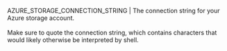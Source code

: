 AZURE_STORAGE_CONNECTION_STRING | The connection string for your Azure storage account.<br><br>Make sure to quote the connection string, which contains characters that would likely otherwise be interpreted by shell.